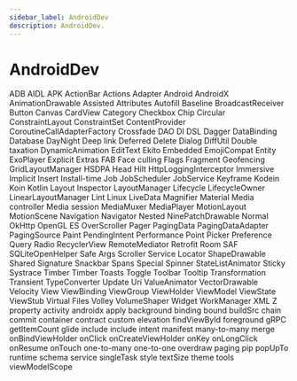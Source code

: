 ```yaml
---
sidebar_label: AndroidDev
description: AndroidDev.
---
```


# AndroidDev

ADB
AIDL
APK
ActionBar
Actions
Adapter
Android
AndroidX
AnimationDrawable
Assisted
Attributes
Autofill
Baseline
BroadcastReceiver
Button
Canvas
CardView
Category
Checkbox
Chip
Circular
ConstraintLayout
ConstraintSet
ContentProvider
CoroutineCallAdapterFactory
Crossfade
DAO
DI
DSL
Dagger
DataBinding
Database
DayNight
Deep link
Deferred
Delete
Dialog
DiffUtil
Double taxation
DynamicAnimation
EditText
Ekito
Embedded
EmojiCompat
Entity
ExoPlayer
Explicit
Extras
FAB
Face culling
Flags
Fragment
Geofencing
GridLayoutManager
HSDPA
Head
Hilt
HttpLoggingInterceptor
Immersive
Implicit
Insert
Install-time
Job
JobScheduler
JobService
Keyframe
Kodein
Koin
Kotlin
Layout Inspector
LayoutManager
Lifecycle
LifecycleOwner
LinearLayoutManager
Lint
Linux
LiveData
Magnifier
Material
Media controller
Media session
MediaMuxer
MediaPlayer
MotionLayout
MotionScene
Navigation
Navigator
Nested
NinePatchDrawable
Normal
OkHttp
OpenGL ES
OverScroller
Pager
PagingData
PagingDataAdapter
PagingSource
Paint
PendingIntent
Performance Point
Picker
Preference
Query
Radio
RecyclerView
RemoteMediator
Retrofit
Room
SAF
SQLiteOpenHelper
Safe Args
Scroller
Service Locator
ShapeDrawable
Shared
Signature
Snackbar
Spans
Special
Spinner
StateListAnimator
Sticky
Systrace
Timber
Timber
Toasts
Toggle
Toolbar
Tooltip
Transformation
Transient
TypeConverter
Update
Uri
ValueAnimator
VectorDrawable
Velocity
View
ViewBinding
ViewGroup
ViewHolder
ViewModel
ViewState
ViewStub
Virtual Files
Volley
VolumeShaper
Widget
WorkManager
XML
Z property
activity
androidx
apply
background
binding
bound
buildSrc
chain
commit
container
contract
custom
elevation
findViewById
foreground
gRPC
getItemCount
glide
include
include
intent
manifest
many-to-many
merge
onBindViewHolder
onClick
onCreateViewHolder
onKey
onLongClick
onResume
onTouch
one-to-many
one-to-one
overdraw
paging
pip
popUpTo
runtime
schema
service
singleTask
style
textSize
theme
tools
viewModelScope